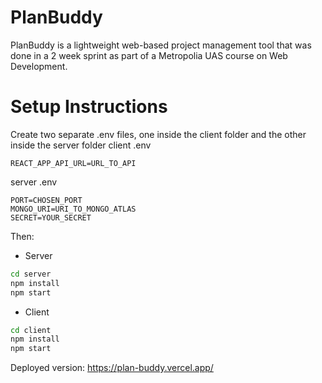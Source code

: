 # PlanBuddy
PlanBuddy is a lightweight web-based project management tool that was done in a 2 week sprint as part of a Metropolia UAS course on Web Development.

# Setup Instructions

Create two separate .env files, one inside the client folder and the other inside the server folder
client .env
```env
REACT_APP_API_URL=URL_TO_API
```
server .env
```env
PORT=CHOSEN_PORT
MONGO_URI=URI_TO_MONGO_ATLAS
SECRET=YOUR_SECRET
```
Then:
- Server

```bash
cd server
npm install
npm start
```

- Client
```bash
cd client
npm install
npm start
```

Deployed version:
https://plan-buddy.vercel.app/


